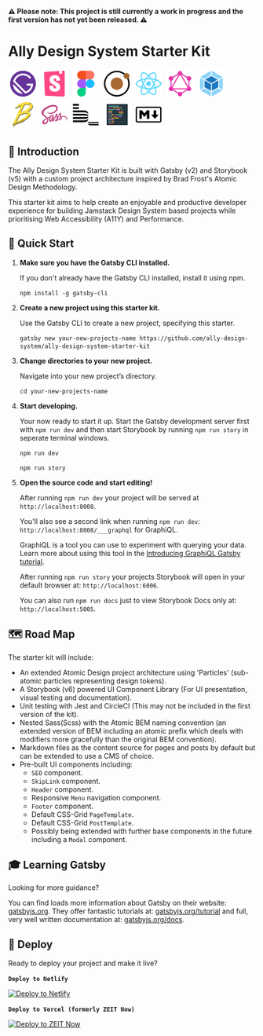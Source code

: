 **⚠️ Please note: This project is still currently a work in progress and the first version has not yet been released. ⚠️**

# Ally Design System Starter Kit

<div>
<img alt="Gatsby" src="./src/07_images/logos/GatsbyIconLogo.png" width="60" />
<img alt="Storybook" src="./src/07_images/logos/StorybookIconLogo.png" width="60" />
<img alt="Figma" src="./src/07_images/logos/FigmaIconLogo.png" width="60" />
<img alt="Atomic Design" src="./src/07_images/logos/AtomicDesignIconLogo.png" width="60" />
<img alt="React" src="./src/07_images/logos/ReactIconLogo.png" width="60" />
<img alt="GraphQL" src="./src/07_images/logos/GraphQLIconLogo.png" width="60" />
<img alt="Webpack" src="./src/07_images/logos/WebpackIconLogo.png" width="60" />
<img alt="Babel" src="./src/07_images/logos/BabelIconLogo.png" width="60" />
<img alt="Sass" src="./src/07_images/logos/SassIconLogo.png" width="60" />
<img alt="BEM" src="./src/07_images/logos/BEMIconLogo.png" width="60" />
<img alt="Prettier" src="./src/07_images/logos/PrettierIconLogo.png" width="60" />
<img alt="Markdown" src="./src/07_images/logos/MarkdownIconLogo.png" width="60" />
</div>

## 👋 Introduction

The Ally Design System Starter Kit is built with Gatsby (v2) and Storybook (v5) with a custom project architecture inspired by Brad Frost's Atomic Design Methodology.

This starter kit aims to help create an enjoyable and productive developer experience for building Jamstack Design System based projects while prioritising Web Accessibility (A11Y) and Performance.

## 💨 Quick Start

1.  **Make sure you have the Gatsby CLI installed.**

    If you don't already have the Gatsby CLI installed, install it using npm.

    ```shell
    npm install -g gatsby-cli
    ```

2.  **Create a new project using this starter kit.**

    Use the Gatsby CLI to create a new project, specifying this starter.

    ```shell
    gatsby new your-new-projects-name https://github.com/ally-design-system/ally-design-system-starter-kit
    ```

3.  **Change directories to your new project.**

    Navigate into your new project’s directory.

    ```shell
    cd your-new-projects-name
    ```

4.  **Start developing.**

    Your now ready to start it up.
    Start the Gatsby development server first with `npm run dev` and then start Storybook by running `npm run story` in seperate terminal windows.

    ```shell
    npm run dev
    ```

    ```shell
    npm run story
    ```

5.  **Open the source code and start editing!**

    After running `npm run dev` your project will be served at `http://localhost:8008`.

    You'll also see a second link when running `npm run dev`: `http://localhost:8008/___graphql` for GraphiQL.

    GraphiQL is a tool you can use to experiment with querying your data. Learn more about using this tool in the [Introducing GraphiQL Gatsby tutorial](https://www.gatsbyjs.org/tutorial/part-five/#introducing-graphiql).

    After running `npm run story` your projects Storybook will open in your default browser at: `http://localhost:6006`.

    You can also run `npm run docs` just to view Storybook Docs only at: `http://localhost:5005`.

## 🗺️ Road Map

The starter kit will include:

-   An extended Atomic Design project architecture using 'Particles' (sub-atomic particles representing design tokens).
-   A Storybook (v6) powered UI Component Library (For UI presentation, visual testing and documentation).
-   Unit testing with Jest and CircleCI (This may not be included in the first version of the kit).
-   Nested Sass(Scss) with the Atomic BEM naming convention (an extended version of BEM including an atomic prefix which deals with modifiers more gracefully than the original BEM convention).
-   Markdown files as the content source for pages and posts by default but can be extended to use a CMS of choice.
-   Pre-built UI components including:
    -   `SEO` component.
    -   `SkipLink` component.
    -   `Header` component.
    -   Responsive `Menu` navigation component.
    -   `Footer` component.
    -   Default CSS-Grid `PageTemplate`.
    -   Default CSS-Grid `PostTemplate`.
    -   Possibly being extended with further base components in the future including a `Modal` component.

## 🎓 Learning Gatsby

Looking for more guidance?

You can find loads more information about Gatsby on their website: [gatsbyjs.org](https://www.gatsbyjs.org). They offer fantastic tutorials at: [gatsbyjs.org/tutorial](https://www.gatsbyjs.org/tutorial) and full, very well written documentation at: [gatsbyjs.org/docs](https://www.gatsbyjs.org/docs).

## 🚀 Deploy

Ready to deploy your project and make it live?

**`Deploy to Netlify`**

[![Deploy to Netlify](https://www.netlify.com/img/deploy/button.svg)](https://app.netlify.com/start/deploy?repository=https://github.com/ally-design-system/ally-design-system-starter-kit)

**`Deploy to Vercel (formerly ZEIT Now)`**

[![Deploy to ZEIT Now](https://zeit.co/button)](https://zeit.co/import/project?template=https://github.com/ally-design-system/ally-design-system-starter-kit)
